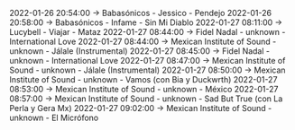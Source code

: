 2022-01-26 20:54:00 -> Babasónicos - Jessico - Pendejo
2022-01-26 20:58:00 -> Babasónicos - Infame - Sin Mi Diablo
2022-01-27 08:11:00 -> Lucybell - Viajar - Mataz
2022-01-27 08:44:00 -> Fidel Nadal - unknown - International Love
2022-01-27 08:44:00 -> Mexican Institute of Sound - unknown - Jálale (Instrumental)
2022-01-27 08:45:00 -> Fidel Nadal - unknown - International Love
2022-01-27 08:47:00 -> Mexican Institute of Sound - unknown - Jálale (Instrumental)
2022-01-27 08:50:00 -> Mexican Institute of Sound - unknown - Vamos (con Bia y Duckwrth)
2022-01-27 08:53:00 -> Mexican Institute of Sound - unknown - México
2022-01-27 08:57:00 -> Mexican Institute of Sound - unknown - Sad But True (con La Perla y Gera Mx)
2022-01-27 09:02:00 -> Mexican Institute of Sound - unknown - El Micrófono
